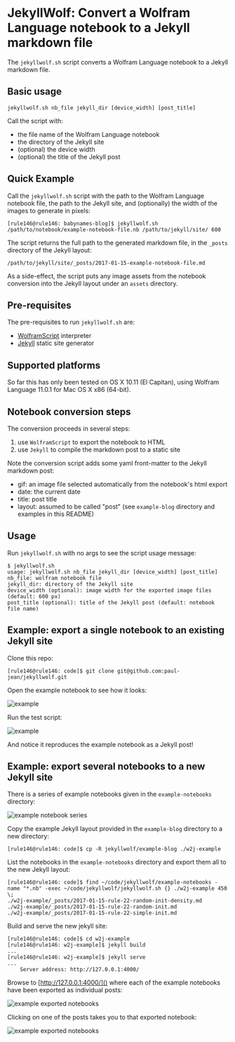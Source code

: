 # JekyllWolf: Convert a Wolfram Language notebook to a Jekyll markdown file

The `jekyllwolf.sh` script converts a Wolfram Language notebook to a Jekyll markdown file.

## Basic usage

```
jekyllwolf.sh nb_file jekyll_dir [device_width] [post_title]
```

Call the script with:

- the file name of the Wolfram Language notebook
- the directory of the Jekyll site
- (optional) the device width
- (optional) the title of the Jekyll post

## Quick Example

Call the `jekyllwolf.sh` script with the path to the Wolfram Language notebook
file, the path to the Jekyll site, and (optionally) the width of the images to
generate in pixels:

```
[rule146@rule146: babynames-blog]$ jekyllwolf.sh /path/to/notebook/example-notebook-file.nb /path/to/jekyll/site/ 600
```

The script returns the full path to the generated markdown file, in the
`_posts` directory of the Jekyll layout:

```
/path/to/jekyll/site/_posts/2017-01-15-example-notebook-file.md
```

As a side-effect, the script puts any image assets from the notebook
conversion into the Jekyll layout under an `assets` directory.


## Pre-requisites

The pre-requisites to run `jekyllwolf.sh` are:

- [WolframScript](http://reference.wolfram.com/language/ref/program/wolframscript.html) interpreter
- [Jekyll](https://jekyllrb.com/) static site generator

## Supported platforms

So far this has only been tested on OS X 10.11 (El Capitan), using Wolfram Language 11.0.1 for Mac OS X x86 (64-bit).

## Notebook conversion steps

The conversion proceeds in several steps:

1. use `WolframScript` to export the notebook to HTML
2. use `Jekyll` to compile the markdown post to a static site

Note the conversion script adds some yaml front-matter to the Jekyll markdown post:

- gif: an image file selected automatically from the notebook's html export
- date: the current date
- title: post title
- layout: assumed to be called "post" (see `example-blog` directory and examples in this README)

## Usage

Run `jekyllwolf.sh` with no args to see the script usage message:

```
$ jekyllwolf.sh
usage: jekyllwolf.sh nb_file jekyll_dir [device_width] [post_title]
nb_file: wolfram notebook file
jekyll_dir: directory of the Jekyll site
device_width (optional): image width for the exported image files (default: 600 px)
post_title (optional): title of the Jekyll post (default: notebook file name)
```

## Example: export a single notebook to an existing Jekyll site

Clone this repo:

```
[rule146@rule146: code]$ git clone git@github.com:paul-jean/jekyllwolf.git
```

Open the example notebook to see how it looks:

![example](assets/example-notebook.png)

Run the test script:

![example](assets/jekyll-example-post.png)

And notice it reproduces the example notebook as a Jekyll post!

## Example: export several notebooks to a new Jekyll site

There is a series of example notebooks given in the `example-notebooks` directory:

![example notebook series](assets/example-notebook-series.png)

Copy the example Jekyll layout provided in the `example-blog` directory to a new directory:

```
[rule146@rule146: code]$ cp -R jekyllwolf/example-blog ./w2j-example
```

List the notebooks in the `example-notebooks` directory and export them all to the new Jekyll layout:

```
[rule146@rule146: code]$ find ~/code/jekyllwolf/example-notebooks -name "*.nb" -exec ~/code/jekyllwolf/jekyllwolf.sh {} ./w2j-example 450 \;
./w2j-example/_posts/2017-01-15-rule-22-random-init-density.md
./w2j-example/_posts/2017-01-15-rule-22-random-init.md
./w2j-example/_posts/2017-01-15-rule-22-simple-init.md
```

Build and serve the new jekyll site:

```
[rule146@rule146: code]$ cd w2j-example
[rule146@rule146: w2j-example]$ jekyll build
...
[rule146@rule146: w2j-example]$ jekyll serve
...
    Server address: http://127.0.0.1:4000/
```

Browse to [http://127.0.0.1:4000/]() where each of the example notebooks have been exported as individual posts:

![example exported notebooks](assets/example-notebook-series-exported.png)

Clicking on one of the posts takes you to that exported notebook:

![example exported notebooks](assets/example-notebook-series-post.png)


